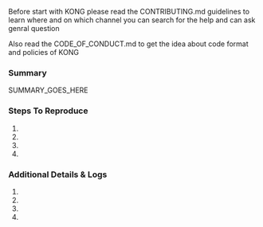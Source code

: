 Before start with KONG please read the CONTRIBUTING.md guidelines to learn where and on which 
channel you can search for the help and can ask genral question

Also read the CODE_OF_CONDUCT.md to get the idea about code format and policies of KONG


<!---- 
If this is a BUG REPORT:
  - Fill as much of the blanks in the template as you can. If your information is insufficient
    we can't help you due to insufficient information

Please be ready for folloup questions, and please respond in time.
If we are unable to reproduce your a bug we might close your issue.
If we are wrong feel free to reopen the issue and please explain why.

----->
 


### Summary

SUMMARY_GOES_HERE
<!---- Please write summery as elaborative as you can it will help the contributors ---->

### Steps To Reproduce

1.
2.
3.
4.

### Additional Details & Logs

1.
2.
3.
4.








